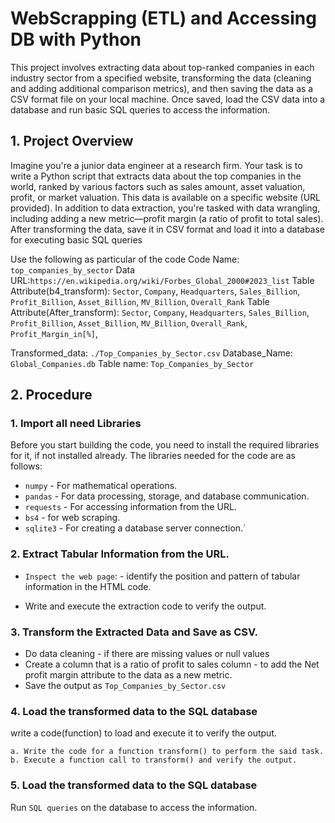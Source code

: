# **WebScrapping (ETL) and Accessing DB with Python**
This project involves extracting data about top-ranked companies in each industry sector from a specified website, transforming the data (cleaning and adding additional comparison metrics), and then saving the data as a CSV format file on your local machine. Once saved, load the CSV data into a database and run basic SQL queries to access the information.


## 1. Project Overview
 Imagine you're a junior data engineer at a research firm. Your task is to write a Python script that extracts data about the top companies in the world, ranked by various factors such as sales amount, asset valuation, profit, or market valuation. This data is available on a specific website (URL provided). In addition to data extraction, you're tasked with data wrangling, including adding a new metric—profit margin (a ratio of profit to total sales). After transforming the data, save it in CSV format and load it into a database for executing  basic SQL queries

Use the following as particular of the code
Code Name: `top_companies_by_sector`
Data URL:`https://en.wikipedia.org/wiki/Forbes_Global_2000#2023_list`
Table Attribute(b4_transform): `Sector`, `Company`, `Headquarters`, `Sales_Billion`, `Profit_Billion`, `Asset_Billion`, `MV_Billion`, `Overall_Rank`
Table Attribute(After_transform): `Sector`, `Company`, `Headquarters`, `Sales_Billion`, `Profit_Billion`, `Asset_Billion`, `MV_Billion`,  `Overall_Rank`, `Profit_Margin_in[%]`,

Transformed_data: 	`./Top_Companies_by_Sector.csv`
Database_Name: `Global_Companies.db`
Table name: `Top_Companies_by_Sector`


## 2. Procedure
### 1. Import all need Libraries
Before you start building the code, you need to install the required libraries for it, if not installed already.  The libraries needed for the code are as follows:
* `numpy` - For mathematical operations.
* `pandas` -  For data processing, storage, and database communication.
* `requests` - For accessing information from the URL.
* `bs4` -  for web scraping.
* `sqlite3` -  For creating a database server connection.`

### 2. Extract Tabular Information from the URL.
* `Inspect the web page`: - identify the position and pattern of tabular information in the HTML code.
- Write and execute the extraction code to verify the output.
  
### 3. Transform the Extracted Data and Save as CSV.
* Do data cleaning - if there are missing values or null values
* Create a column that is a ratio of profit to sales column - to add the Net profit margin attribute to the data as a new metric.
* Save the output as `Top_Companies_by_Sector.csv`

### 4. Load the transformed data to the SQL database
write a code(function) to load and execute it to verify the output.

    a. Write the code for a function transform() to perform the said task.
    b. Execute a function call to transform() and verify the output.

### 5. Load the transformed data to the SQL database
Run `SQL queries` on the database to access the information. 


